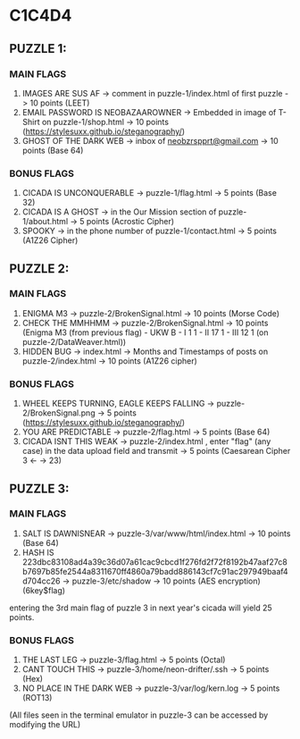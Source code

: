 # C1C4D4

## PUZZLE 1:

### MAIN FLAGS

1. IMAGES ARE SUS AF -> comment in puzzle-1/index.html of first puzzle -> 10 points (LEET)
2. EMAIL PASSWORD IS NEOBAZAAROWNER -> Embedded in image of T-Shirt on puzzle-1/shop.html -> 10 points (https://stylesuxx.github.io/steganography/)
3. GHOST OF THE DARK WEB -> inbox of neobzrspprt@gmail.com -> 10 points (Base 64)

### BONUS FLAGS

1. CICADA IS UNCONQUERABLE -> puzzle-1/flag.html -> 5 points (Base 32)
2. CICADA IS A GHOST -> in the Our Mission section of puzzle-1/about.html -> 5 points (Acrostic Cipher)
3. SPOOKY -> in the phone number of puzzle-1/contact.html -> 5 points (A1Z26 Cipher)

## PUZZLE 2:

### MAIN FLAGS

1. ENIGMA M3 -> puzzle-2/BrokenSignal.html -> 10 points (Morse Code)
2. CHECK THE MMHHMM -> puzzle-2/BrokenSignal.html -> 10 points (Enigma M3 (from previous flag) - UKW B - I 1 1 - II 17 1 - III 12 1 (on puzzle-2/DataWeaver.html))
3. HIDDEN BUG -> index.html -> Months and Timestamps of posts on puzzle-2/index.html -> 10 points (A1Z26 cipher)

### BONUS FLAGS

1. WHEEL KEEPS TURNING, EAGLE KEEPS FALLING -> puzzle-2/BrokenSignal.png -> 5 points (https://stylesuxx.github.io/steganography/)
2. YOU ARE PREDICTABLE -> puzzle-2/flag.html -> 5 points (Base 64)
3. CICADA ISNT THIS WEAK -> puzzle-2/index.html , enter "flag" (any case) in the data upload field and transmit -> 5 points (Caesarean Cipher 3 <- -> 23)

## PUZZLE 3:

### MAIN FLAGS

1. SALT IS DAWNISNEAR -> puzzle-3/var/www/html/index.html -> 10 points (Base 64)
2. HASH IS 223dbc83108ad4a39c36d07a61cac9cbcd1f276fd2f72f8192b47aaf27c8b7697b85fe2544a8311670ff4860a79badd886143cf7c91ac297949baaf4d704cc26 -> puzzle-3/etc/shadow -> 10 points (AES encryption) ($6$key$flag)

entering the 3rd main flag of puzzle 3 in next year's cicada will yield 25 points.

### BONUS FLAGS

1. THE LAST LEG -> puzzle-3/flag.html -> 5 points (Octal)
2. CANT TOUCH THIS -> puzzle-3/home/neon-drifter/.ssh -> 5 points (Hex)
3. NO PLACE IN THE DARK WEB -> puzzle-3/var/log/kern.log -> 5 points (ROT13)

(All files seen in the terminal emulator in puzzle-3 can be accessed by modifying the URL)